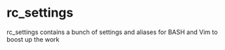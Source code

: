 # rc_settings
rc_settings contains a bunch of settings and aliases for BASH and Vim to boost up the work

